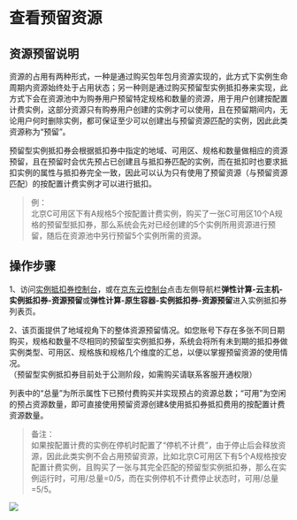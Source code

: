 # 查看预留资源

## 资源预留说明

资源的占用有两种形式，一种是通过购买包年包月资源实现的，此方式下实例生命周期内资源始终处于占用状态；另一种则是通过购买预留型实例抵扣券来实现，此方式下会在资源池中为购券用户预留特定规格和数量的资源，用于用户创建按配置计费实例，这部分资源只有购券用户创建的实例才可以使用，且在预留期间内，无论用户何时删除实例，都可保证至少可以创建出与预留资源匹配的实例，因此此类资源称为“预留”。<br>

预留型实例抵扣券会根据抵扣券中指定的地域、可用区、规格和数量做相应的资源预留，且在预留时会优先预占已创建且与抵扣券匹配的实例，而在抵扣时也要求抵扣实例的属性与抵扣券完全一致，因此可以认为只有使用了预留资源（与预留资源匹配）的按配置计费实例才可以进行抵扣。<br>

>例：<br>
>北京C可用区下有A规格5个按配置计费实例，购买了一张C可用区10个A规格的预留型抵扣券，那么系统会先对已经创建的5个实例所用资源进行预留，随后在资源池中另行预留5个实例所需的资源。
    
    
## 操作步骤

1、访问[实例抵扣券控制台](https://cns-console.jdcloud.com/host/reservedresources/list)，或在[京东云控制台](https://console.jdcloud.com/overview)点击左侧导航栏**弹性计算-云主机-实例抵扣券-资源预留**或**弹性计算-原生容器-实例抵扣券-资源预留**进入实例抵扣券列表页。<br>

2、该页面提供了地域视角下的整体资源预留情况。如您账号下存在多张不同日期购买，规格和数量不尽相同的预留型实例抵扣券，系统会将所有未到期的抵扣券做实例类型、可用区、规格族和规格几个维度的汇总，以便以掌握预留资源的使用情况。<br>
（预留型实例抵扣券目前处于公测阶段，如需购买请联系客服开通权限）<br>

列表中的“总量”为所示属性下已预付费购买并实现预占的资源总数；“可用”为空闲的预占资源数量，即可直接使用预留资源创建&使用抵扣券抵扣费用的按配置计费资源数量。

	
>备注：<br>
>如果按配置计费的实例在停机时配置了“停机不计费”，由于停止后会释放资源，因此此类实例不会占用预留资源，比如北京C可用区下有5个A规格按安配置计费实例，且购买了一张与其完全匹配的预留型实例抵扣券，那么在实例运行时，可用/总量=0/5，而在实例停机不计费停止状态时，可用/总量=5/5。

![](https://img1.jcloudcs.com/cn/image/vm/iv-rs1.png)


